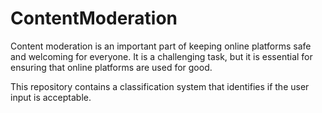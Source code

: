 # ContentModeration

Content moderation is an important part of keeping online platforms safe and welcoming for everyone. It is a challenging task, but it is essential for ensuring that online platforms are used for good.

This repository contains a classification system that identifies if the user input is acceptable.

